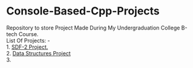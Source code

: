 # Console-Based-Cpp-Projects
Repository to store Project Made During My Undergraduation College B-tech Course.  
List Of Projects: -  
    1. [SDF-2 Project.](https://mrarthor.github.io/Console-Based-Cpp-Projects/SDF-2_Project/19103194-VanshSachdev-PBL_Report.pdf)   
    2. [Data Structures Project](https://mrarthor.github.io/Console-Based-Cpp-Projects/Data_Structures_Sem-3_Project/2_B6_19103181_19103185_19103194.pdf)  
    3.  
    
